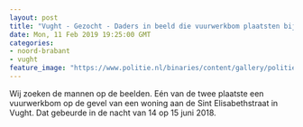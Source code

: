 ```yaml
---
layout: post
title: "Vught - Gezocht - Daders in beeld die vuurwerkbom plaatsten bij woning in Vught"
date: Mon, 11 Feb 2019 19:25:00 GMT
categories: 
- noord-brabant 
- vught 
feature_image: "https://www.politie.nl/binaries/content/gallery/politie/gezocht/verdachten/2019/februari/09-ob/bb_190211/vught-02.jpg"
---
```


Wij zoeken de mannen op de beelden. Eén van de twee plaatste een vuurwerkbom op de gevel van een woning aan de Sint Elisabethstraat in Vught. Dat gebeurde in de nacht van 14 op 15 juni 2018.
